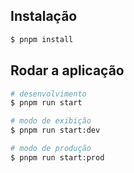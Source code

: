 ## Instalação

```bash
$ pnpm install
```

## Rodar a aplicação

```bash
# desenvolvimento
$ pnpm run start

# modo de exibição
$ pnpm run start:dev

# modo de produção
$ pnpm run start:prod
```

